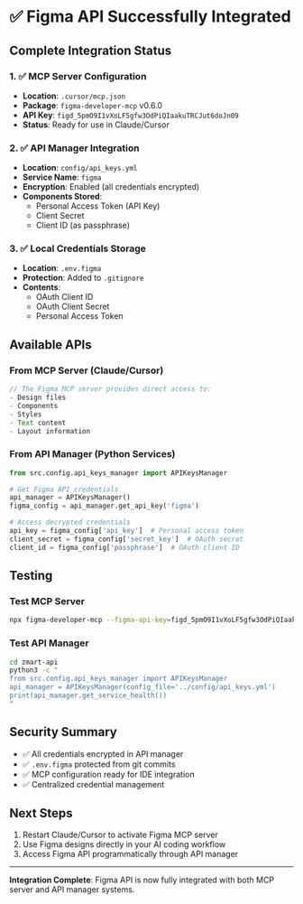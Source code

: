 # ✅ Figma API Successfully Integrated

## Complete Integration Status

### 1. ✅ MCP Server Configuration
- **Location**: `.cursor/mcp.json`
- **Package**: `figma-developer-mcp` v0.6.0
- **API Key**: `figd_5pmO9I1vXoLF5gfw3OdPiQIaakuTRCJut6doJn09`
- **Status**: Ready for use in Claude/Cursor

### 2. ✅ API Manager Integration
- **Location**: `config/api_keys.yml`
- **Service Name**: `figma`
- **Encryption**: Enabled (all credentials encrypted)
- **Components Stored**:
  - Personal Access Token (API Key)
  - Client Secret
  - Client ID (as passphrase)

### 3. ✅ Local Credentials Storage
- **Location**: `.env.figma`
- **Protection**: Added to `.gitignore`
- **Contents**:
  - OAuth Client ID
  - OAuth Client Secret
  - Personal Access Token

## Available APIs

### From MCP Server (Claude/Cursor)
```javascript
// The Figma MCP server provides direct access to:
- Design files
- Components
- Styles
- Text content
- Layout information
```

### From API Manager (Python Services)
```python
from src.config.api_keys_manager import APIKeysManager

# Get Figma API credentials
api_manager = APIKeysManager()
figma_config = api_manager.get_api_key('figma')

# Access decrypted credentials
api_key = figma_config['api_key']  # Personal access token
client_secret = figma_config['secret_key']  # OAuth secret
client_id = figma_config['passphrase']  # OAuth client ID
```

## Testing

### Test MCP Server
```bash
npx figma-developer-mcp --figma-api-key=figd_5pmO9I1vXoLF5gfw3OdPiQIaakuTRCJut6doJn09 --version
```

### Test API Manager
```bash
cd zmart-api
python3 -c "
from src.config.api_keys_manager import APIKeysManager
api_manager = APIKeysManager(config_file='../config/api_keys.yml')
print(api_manager.get_service_health())
"
```

## Security Summary
- ✅ All credentials encrypted in API manager
- ✅ `.env.figma` protected from git commits
- ✅ MCP configuration ready for IDE integration
- ✅ Centralized credential management

## Next Steps
1. Restart Claude/Cursor to activate Figma MCP server
2. Use Figma designs directly in your AI coding workflow
3. Access Figma API programmatically through API manager

---

**Integration Complete**: Figma API is now fully integrated with both MCP server and API manager systems.